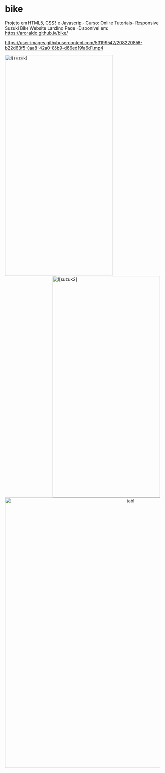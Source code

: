 # bike
Projeto em HTML5, CSS3 e Javascript- Curso: Online Tutorials- Responsive Suzuki Bike Website Landing Page
-Disponível em: https://aronaldo.github.io/bike/

https://user-images.githubusercontent.com/53199542/208220856-b22d63f5-0aa8-42a0-85b9-d66ed19fa6d1.mp4

<div>
  <img src="https://user-images.githubusercontent.com/53199542/208327496-42213b59-b969-4f81-85ac-ca5b5d1af9c2.png" alt=![suzuk] width="350" height="720" align="left"/>
  <img src="https://user-images.githubusercontent.com/53199542/208327836-0398b881-145c-4abf-8af2-d566f122dea0.png" alt=![suzuk2] width="350" height="720" align="right"/>
</div>

<p align="center"> <img src="https://user-images.githubusercontent.com/53199542/208333513-7e800a14-1e43-4ac2-9d95-27374a9fe94d.png" width="800" height="880" alt="tabl"/></p>
